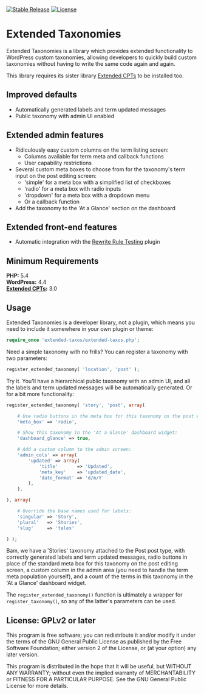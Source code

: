 [![Stable Release](https://img.shields.io/packagist/v/johnbillion/extended-taxos.svg)](https://packagist.org/packages/johnbillion/extended-taxos)
[![License](https://img.shields.io/badge/license-GPL_v2%2B-blue.svg)](https://github.com/johnbillion/extended-taxos/blob/master/LICENSE)

# Extended Taxonomies #

Extended Taxonomies is a library which provides extended functionality to WordPress custom taxonomies, allowing developers to quickly build custom taxonomies without having to write the same code again and again.

This library requires its sister library [Extended CPTs](https://github.com/johnbillion/extended-cpts) to be installed too.

## Improved defaults ##

 * Automatically generated labels and term updated messages
 * Public taxonomy with admin UI enabled

## Extended admin features ##

 * Ridiculously easy custom columns on the term listing screen:
   * Columns available for term meta and callback functions
   * User capability restrictions
 * Several custom meta boxes to choose from for the taxonomy's term input on the post editing screen:
   * 'simple' for a meta box with a simplified list of checkboxes
   * 'radio' for a meta box with radio inputs
   * 'dropdown' for a meta box with a dropdown menu
   * Or a callback function
 * Add the taxonomy to the 'At a Glance' section on the dashboard

## Extended front-end features ##

 * Automatic integration with the [Rewrite Rule Testing](https://wordpress.org/plugins/rewrite-testing/) plugin

## Minimum Requirements ##

**PHP:** 5.4  
**WordPress:** 4.4  
**[Extended CPTs](https://github.com/johnbillion/extended-cpts):** 3.0

## Usage ##

Extended Taxonomies is a developer library, not a plugin, which means you need to include it somewhere in your own plugin or theme:

```php
require_once 'extended-taxos/extended-taxos.php';
```

Need a simple taxonomy with no frills? You can register a taxonomy with two parameters:

```php
register_extended_taxonomy( 'location', 'post' );
```

Try it. You'll have a hierarchical public taxonomy with an admin UI, and all the labels and term updated messages will be automatically generated. Or for a bit more functionality:

```php
register_extended_taxonomy( 'story', 'post', array(

	# Use radio buttons in the meta box for this taxonomy on the post editing screen:
	'meta_box' => 'radio',

	# Show this taxonomy in the 'At a Glance' dashboard widget:
	'dashboard_glance' => true,

	# Add a custom column to the admin screen:
	'admin_cols' => array(
		'updated' => array(
			'title'       => 'Updated',
			'meta_key'    => 'updated_date',
			'date_format' => 'd/m/Y'
		),
	),

), array(

	# Override the base names used for labels:
	'singular' => 'Story',
	'plural'   => 'Stories',
	'slug'     => 'tales'

) );
```

Bam, we have a 'Stories' taxonomy attached to the Post post type, with correctly generated labels and term updated messages, radio buttons in place of the standard meta box for this taxonomy on the post editing screen, a custom column in the admin area (you need to handle the term meta population yourself), and a count of the terms in this taxonomy in the 'At a Glance' dashboard widget.

The `register_extended_taxonomy()` function is ultimately a wrapper for `register_taxonomy()`, so any of the latter's parameters can be used.

## License: GPLv2 or later ##

This program is free software; you can redistribute it and/or modify
it under the terms of the GNU General Public License as published by
the Free Software Foundation; either version 2 of the License, or
(at your option) any later version.

This program is distributed in the hope that it will be useful,
but WITHOUT ANY WARRANTY; without even the implied warranty of
MERCHANTABILITY or FITNESS FOR A PARTICULAR PURPOSE.  See the
GNU General Public License for more details.
